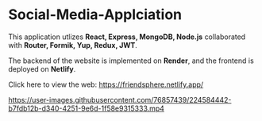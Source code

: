 # Social-Media-Applciation

This application utlizes **React, Express, MongoDB, Node.js** collaborated with **Router, Formik, Yup, Redux, JWT**.

The backend of the website is implemented on **Render**, and the frontend is deployed on **Netlify**.

Click here to view the web: https://friendsphere.netlify.app/

https://user-images.githubusercontent.com/76857439/224584442-b7fdb12b-d340-4251-9e6d-1f58e9315333.mp4
